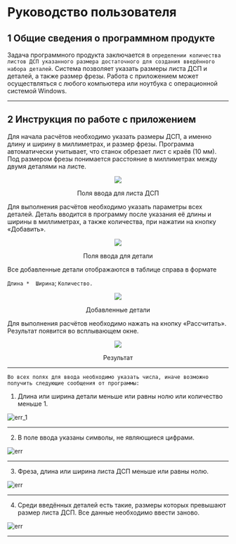 # Руководство пользователя

## 1 Общие сведения о программном продукте

Задача программного продукта заключается в `определении количества листов ДСП указанного размера достаточного для создания введённого набора деталей`. Система позволяет указать размеры листа ДСП и деталей, а также размер фрезы.
Работа с приложением может осуществляться с любого компьютера или ноутбука с операционной системой Windows.
***

## 2 Инструкция по работе с приложением

Для начала расчётов необходимо указать размеры ДСП, а именно длину и ширину в миллиметрах, и размер фрезы. Программа автоматически учитывает, что станок обрезает лист с краёв (10 мм). Под размером фрезы понимается расстояние в миллиметрах между двумя деталями на листе.

<div align="center">
    <img src="D:\develop\RedLineProject\docs\input_DSP.png" />
    <p>Поля ввода для листа ДСП</p>
</div>

Для выполнения расчётов необходимо указать параметры всех деталей. Деталь вводится в программу после указания её длины и ширины в миллиметрах, а также количества, при нажатии на кнопку «Добавить».

<div align="center">
    <img src="D:\develop\RedLineProject\docs\input_detail.png" />
    <p>Поля ввода для детали</p>
</div>

Все добавленные детали отображаются в таблице справа в формате

`Длина *  Ширина`; `Количество.`

<div align="center">
    <img src="D:\develop\RedLineProject\docs\my_details.png" />
    <p>Добавленные детали</p>
</div>

Для выполнения расчётов необходимо нажать на кнопку «Рассчитать». Результат появится во всплывающем окне.

<div align="center">
    <img src="D:\develop\RedLineProject\docs\result.png" />
    <p>Результат</p>
</div>

***

    Во всех полях для ввода необходимо указать числа, иначе возможно получить следующие сообщения от программы:

1.  Длина или ширина детали меньше или равны нолю или количество меньше 1.

![err_1](file:///D:/develop/RedLineProject/docs/err_1.png)

***
2. В поле ввода указаны символы, не являющиеся цифрами.

 ![err](file:///D:/develop/RedLineProject/docs/err_2.png)

***
3. Фреза, длина или ширина листа ДСП меньше или равны нолю.

![err](file:///D:/develop/RedLineProject/docs/err_3.png)

***
4. Среди введённых деталей есть такие, размеры которых превышают размер листа ДСП. Все данные необходимо ввести заново.

![err](file:///D:/develop/RedLineProject/docs/err_4.png)
***
